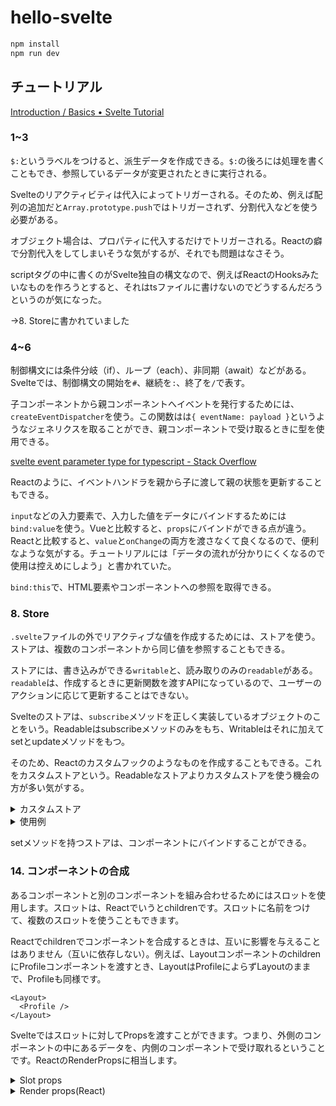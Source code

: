 # hello-svelte

```bash
npm install
npm run dev
```

## チュートリアル

[Introduction / Basics • Svelte Tutorial](https://svelte.jp/tutorial/basics)

### 1~3

`$:`というラベルをつけると、派生データを作成できる。`$:`の後ろには処理を書くこともでき、参照しているデータが変更されたときに実行される。

Svelteのリアクティビティは代入によってトリガーされる。そのため、例えば配列の追加だと`Array.prototype.push`ではトリガーされず、分割代入などを使う必要がある。

オブジェクト場合は、プロパティに代入するだけでトリガーされる。Reactの癖で分割代入をしてしまいそうな気がするが、それでも問題はなさそう。

scriptタグの中に書くのがSvelte独自の構文なので、例えばReactのHooksみたいなものを作ろうとすると、それはtsファイルに書けないのでどうするんだろうというのが気になった。

→8. Storeに書かれていました

### 4~6

制御構文には条件分岐（if）、ループ（each）、非同期（await）などがある。Svelteでは、制御構文の開始を`#`、継続を`:`、終了を`/`で表す。

子コンポーネントから親コンポーネントへイベントを発行するためには、`createEventDispatcher`を使う。この関数はは`{ eventName: payload }`というようなジェネリクスを取ることができ、親コンポーネントで受け取るときに型を使用できる。

[svelte event parameter type for typescript - Stack Overflow](https://stackoverflow.com/questions/64087782/svelte-event-parameter-type-for-typescript)

Reactのように、イベントハンドラを親から子に渡して親の状態を更新することもできる。

`input`などの入力要素で、入力した値をデータにバインドするためには`bind:value`を使う。Vueと比較すると、`props`にバインドができる点が違う。Reactと比較すると、`value`と`onChange`の両方を渡さなくて良くなるので、便利なような気がする。チュートリアルには「データの流れが分かりにくくなるので使用は控えめにしよう」と書かれていた。

`bind:this`で、HTML要素やコンポーネントへの参照を取得できる。

### 8. Store

`.svelte`ファイルの外でリアクティブな値を作成するためには、ストアを使う。ストアは、複数のコンポーネントから同じ値を参照することもできる。

ストアには、書き込みができる`writable`と、読み取りのみの`readable`がある。`readable`は、作成するときに更新関数を渡すAPIになっているので、ユーザーのアクションに応じて更新することはできない。

Svelteのストアは、`subscribe`メソッドを正しく実装しているオブジェクトのことをいう。Readableはsubscribeメソッドのみをもち、Writableはそれに加えてsetとupdateメソッドをもつ。

そのため、Reactのカスタムフックのようなものを作成することもできる。これをカスタムストアという。Readableなストアよりカスタムストアを使う機会の方が多い気がする。

<details>
<summary>カスタムストア</summary>

```ts
function createCount() {
	const { subscribe, set, update } = writable(0);

	return {
		subscribe,
		increment: () => update(n => n + 1),
		decrement: () => update(n => n - 1),
		reset: () => set(0)
	};
}
```
</details>

<details>
<summary>使用例</summary>

```html
<script>
	import { count } from './stores';
</script>

<h1>The count is {$count}</h1>

<button on:click={count.increment}>+</button>
<button on:click={count.decrement}>-</button>
<button on:click={count.reset}>reset</button>
```
</details>

setメソッドを持つストアは、コンポーネントにバインドすることができる。

### 14. コンポーネントの合成

あるコンポーネントと別のコンポーネントを組み合わせるためにはスロットを使用します。スロットは、Reactでいうとchildrenです。スロットに名前をつけて、複数のスロットを使うこともできます。

Reactでchildrenでコンポーネントを合成するときは、互いに影響を与えることはありません（互いに依存しない）。例えば、LayoutコンポーネントのchildrenにProfileコンポーネントを渡すとき、LayoutはProfileによらずLayoutのままで、Profileも同様です。

```tsx
<Layout>
  <Profile />
</Layout>
```

Svelteではスロットに対してPropsを渡すことができます。つまり、外側のコンポーネントの中にあるデータを、内側のコンポーネントで受け取れるということです。ReactのRenderPropsに相当します。

<details>
<summary>Slot props</summary>

```html
<!-- Hoverable.svelte -->
<script lang="ts">
	let hovering: boolean;

	function enter() {
		hovering = true;
	}

	function leave() {
		hovering = false;
	}
</script>

<div on:mouseenter={enter} on:mouseleave={leave}>
	<slot {hovering} />
</div>

<!-- +page.svelte -->
<Hoverable let:hovering>
	<div class:active={hovering}>
		{#if hovering}
			<p>I am being hovered upon.</p>
		{:else}
			<p>Hover over me!</p>
		{/if}
	</div>
</Hoverable>
```

</details>

<details>
<summary>Render props(React)</summary>

```tsx
type HoverableProps = {
	children: (props: { hovering: boolean }) => JSX.Element;
};

const Hoverable = ({ children }: HoverableProps) => {
	const hovering = useState(false);

	return <div>{children({ hovering })}</div>;
};

const Page = () => {
	return (
		<Hoverable>
			{(hovering) => (
				<div>{hovering ? <p>I am being hovered upon.</p> : <p>Hover over me!</p>}</div>
			)}
		</Hoverable>
	);
};
```
</details>

